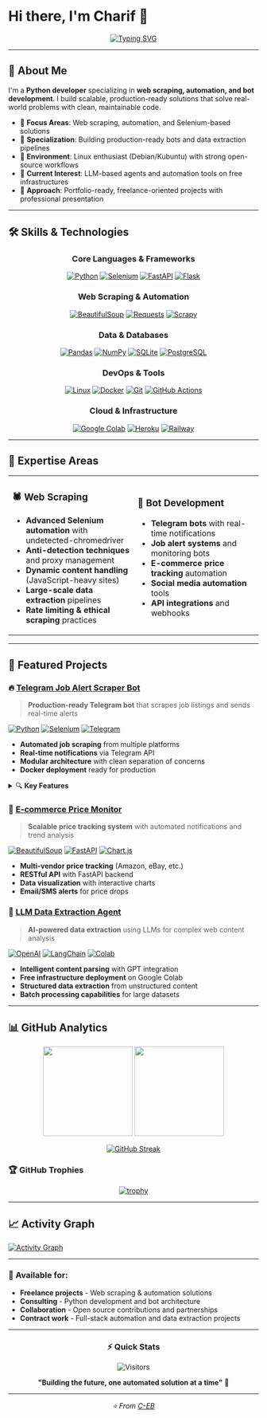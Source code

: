 # Hi there, I'm Charif 👋

<div align="center">
  
  [![Typing SVG](https://readme-typing-svg.herokuapp.com?font=Fira+Code&pause=1000&color=2E9EF7&center=true&vCenter=true&width=600&lines=Python+Developer+%7C+Web+Scraping+Expert;Automation+%26+Selenium+Specialist;Building+Scalable+Production-Ready+Bots;Open+Source+Enthusiast)](https://git.io/typing-svg)
  
</div>

---

## 🚀 About Me

I'm a **Python developer** specializing in **web scraping, automation, and bot development**. I build scalable, production-ready solutions that solve real-world problems with clean, maintainable code.

- 🔧 **Focus Areas**: Web scraping, automation, and Selenium-based solutions
- 🤖 **Specialization**: Building production-ready bots and data extraction pipelines
- 🐧 **Environment**: Linux enthusiast (Debian/Kubuntu) with strong open-source workflows
- 🎯 **Current Interest**: LLM-based agents and automation tools on free infrastructures
- 💼 **Approach**: Portfolio-ready, freelance-oriented projects with professional presentation

---

## 🛠️ Skills & Technologies

<div align="center">

### Core Languages & Frameworks
[![Python](https://img.shields.io/badge/Python-3776AB?style=for-the-badge&logo=python&logoColor=white)](https://python.org)
[![Selenium](https://img.shields.io/badge/Selenium-43B02A?style=for-the-badge&logo=selenium&logoColor=white)](https://selenium.dev)
[![FastAPI](https://img.shields.io/badge/FastAPI-009688?style=for-the-badge&logo=fastapi&logoColor=white)](https://fastapi.tiangolo.com)
[![Flask](https://img.shields.io/badge/Flask-000000?style=for-the-badge&logo=flask&logoColor=white)](https://flask.palletsprojects.com)

### Web Scraping & Automation
[![BeautifulSoup](https://img.shields.io/badge/BeautifulSoup-3776AB?style=for-the-badge&logo=python&logoColor=white)](https://www.crummy.com/software/BeautifulSoup/)
[![Requests](https://img.shields.io/badge/Requests-FF6B6B?style=for-the-badge&logo=python&logoColor=white)](https://requests.readthedocs.io)
[![Scrapy](https://img.shields.io/badge/Scrapy-60A839?style=for-the-badge&logo=scrapy&logoColor=white)](https://scrapy.org)

### Data & Databases
[![Pandas](https://img.shields.io/badge/Pandas-150458?style=for-the-badge&logo=pandas&logoColor=white)](https://pandas.pydata.org)
[![NumPy](https://img.shields.io/badge/NumPy-013243?style=for-the-badge&logo=numpy&logoColor=white)](https://numpy.org)
[![SQLite](https://img.shields.io/badge/SQLite-003B57?style=for-the-badge&logo=sqlite&logoColor=white)](https://sqlite.org)
[![PostgreSQL](https://img.shields.io/badge/PostgreSQL-336791?style=for-the-badge&logo=postgresql&logoColor=white)](https://postgresql.org)

### DevOps & Tools
[![Linux](https://img.shields.io/badge/Linux-FCC624?style=for-the-badge&logo=linux&logoColor=black)](https://linux.org)
[![Docker](https://img.shields.io/badge/Docker-2496ED?style=for-the-badge&logo=docker&logoColor=white)](https://docker.com)
[![Git](https://img.shields.io/badge/Git-F05032?style=for-the-badge&logo=git&logoColor=white)](https://git-scm.com)
[![GitHub Actions](https://img.shields.io/badge/GitHub%20Actions-2088FF?style=for-the-badge&logo=github-actions&logoColor=white)](https://github.com/features/actions)

### Cloud & Infrastructure
[![Google Colab](https://img.shields.io/badge/Google%20Colab-F9AB00?style=for-the-badge&logo=googlecolab&logoColor=white)](https://colab.research.google.com)
[![Heroku](https://img.shields.io/badge/Heroku-430098?style=for-the-badge&logo=heroku&logoColor=white)](https://heroku.com)
[![Railway](https://img.shields.io/badge/Railway-0B0D0E?style=for-the-badge&logo=railway&logoColor=white)](https://railway.app)

</div>

---

## 🎯 Expertise Areas

<table>
<tr>
<td width="50%">

### 🕷️ Web Scraping
- **Advanced Selenium automation** with undetected-chromedriver
- **Anti-detection techniques** and proxy management  
- **Dynamic content handling** (JavaScript-heavy sites)
- **Large-scale data extraction** pipelines
- **Rate limiting & ethical scraping** practices

</td>
<td width="50%">

### 🤖 Bot Development
- **Telegram bots** with real-time notifications
- **Job alert systems** and monitoring bots
- **E-commerce price tracking** automation
- **Social media automation** tools
- **API integrations** and webhooks

</td>
</tr>
</table>

---

## 🌟 Featured Projects

### 🔥 [Telegram Job Alert Scraper Bot](https://github.com/yourusername/telegram-job-alert-bot)
> **Production-ready Telegram bot** that scrapes job listings and sends real-time alerts

[![Python](https://img.shields.io/badge/Python-3776AB?style=flat&logo=python&logoColor=white)](https://python.org)
[![Selenium](https://img.shields.io/badge/Selenium-43B02A?style=flat&logo=selenium&logoColor=white)](https://selenium.dev)
[![Telegram](https://img.shields.io/badge/Telegram-26A5E4?style=flat&logo=telegram&logoColor=white)](https://telegram.org)

- **Automated job scraping** from multiple platforms
- **Real-time notifications** via Telegram API
- **Modular architecture** with clean separation of concerns  
- **Docker deployment** ready for production

<details>
<summary>🔍 <b>Key Features</b></summary>

- ✅ Multi-platform job scraping (Indeed, LinkedIn, etc.)
- ✅ Advanced filtering and keyword matching
- ✅ Database storage with SQLite/PostgreSQL
- ✅ Error handling and retry mechanisms
- ✅ Configurable scraping intervals
- ✅ User subscription management

</details>

### 🛒 [E-commerce Price Monitor](https://github.com/yourusername/price-monitor)
> **Scalable price tracking system** with automated notifications and trend analysis

[![BeautifulSoup](https://img.shields.io/badge/BeautifulSoup-3776AB?style=flat&logo=python&logoColor=white)](https://www.crummy.com/software/BeautifulSoup/)
[![FastAPI](https://img.shields.io/badge/FastAPI-009688?style=flat&logo=fastapi&logoColor=white)](https://fastapi.tiangolo.com)
[![Chart.js](https://img.shields.io/badge/Chart.js-FF6384?style=flat&logo=chartdotjs&logoColor=white)](https://chartjs.org)

- **Multi-vendor price tracking** (Amazon, eBay, etc.)
- **RESTful API** with FastAPI backend
- **Data visualization** with interactive charts
- **Email/SMS alerts** for price drops

### 🧠 [LLM Data Extraction Agent](https://github.com/yourusername/llm-extraction-agent)
> **AI-powered data extraction** using LLMs for complex web content analysis

[![OpenAI](https://img.shields.io/badge/OpenAI-412991?style=flat&logo=openai&logoColor=white)](https://openai.com)
[![LangChain](https://img.shields.io/badge/LangChain-121212?style=flat&logo=chainlink&logoColor=white)](https://langchain.com)
[![Colab](https://img.shields.io/badge/Google%20Colab-F9AB00?style=flat&logo=googlecolab&logoColor=white)](https://colab.research.google.com)

- **Intelligent content parsing** with GPT integration
- **Free infrastructure deployment** on Google Colab
- **Structured data extraction** from unstructured content
- **Batch processing capabilities** for large datasets

---

## 📊 GitHub Analytics

<div align="center">
  
  <img height="180em" src="https://github-readme-stats.vercel.app/api?username=C-EBe&show_icons=true&theme=tokyonight&include_all_commits=true&count_private=true"/>
  <img height="180em" src="https://github-readme-stats.vercel.app/api/top-langs/?username=C-EB&layout=compact&langs_count=8&theme=tokyonight"/>
  
</div>

<div align="center">
  
  [![GitHub Streak](https://github-readme-streak-stats.herokuapp.com/?user=C-EB&theme=tokyonight)](https://git.io/streak-stats)
  
</div>

### 🏆 GitHub Trophies
<div align="center">
  
  [![trophy](https://github-profile-trophy.vercel.app/?username=C-EB&theme=tokyonight&row=1&column=7)](https://github.com/ryo-ma/github-profile-trophy)
  
</div>

---

## 📈 Activity Graph

[![Activity Graph](https://github-readme-activity-graph.cyclic.app/graph?username=C-EB&theme=tokyo-night)](https://github.com/ashutosh00710/github-readme-activity-graph)

---

### 💼 Available for:
- **Freelance projects** - Web scraping & automation solutions
- **Consulting** - Python development and bot architecture  
- **Collaboration** - Open source contributions and partnerships
- **Contract work** - Full-stack automation and data extraction projects

---

<div align="center">

### ⚡ Quick Stats

![Visitors](https://visitor-badge.glitch.me/badge?page_id=C-EB.C-EB)

**"Building the future, one automated solution at a time"** 🚀

</div>

---

<div align="center">
  <i>⭐️ From <a href="https://github.com/C-EB">C-EB</a></i>
</div>
